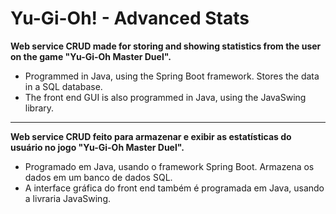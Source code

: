 # Yu-Gi-Oh! - Advanced Stats

**Web service CRUD made for storing and showing statistics from the user on the game "Yu-Gi-Oh Master Duel".**
- Programmed in Java, using the Spring Boot framework. Stores the data in a SQL database.
- The front end GUI is also programmed in Java, using the JavaSwing library.

<hr>

**Web service CRUD feito para armazenar e exibir as estatísticas do usuário no jogo "Yu-Gi-Oh Master Duel".**
- Programado em Java, usando o framework Spring Boot. Armazena os dados em um banco de dados SQL.
- A interface gráfica do front end também é programada em Java, usando a livraria JavaSwing.

